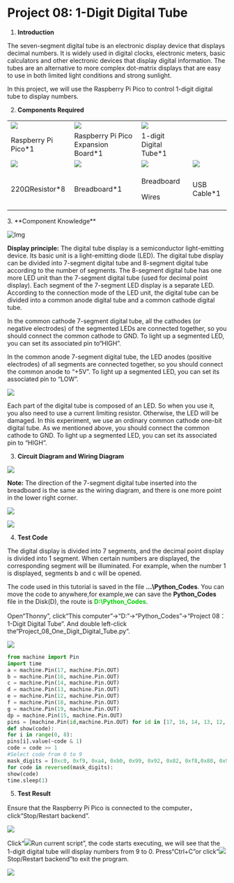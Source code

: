 # Project 08: 1-Digit Digital Tube

1.  **Introduction**

The seven-segment digital tube is an electronic display device that displays decimal numbers. It is widely used in digital clocks,
electronic meters, basic calculators and other electronic devices that display digital information. The tubes are an alternative to more complex dot-matrix displays that are easy to use in both limited light conditions and strong sunlight. 

In this project, we will use the Raspberry Pi Pico to control 1-digit digital tube to display numbers.

2.  **Components Required**

<table>
<tbody>
<tr class="odd">
<td><img src="https://raw.githubusercontent.com/keyestudio/KS3025-KS3025F-Keyestudio-Raspberry-Pi-Pico-Learning-Kit-Complete-Edition-Raspberry-Pi/master/media/b18fe281156b29c44796f72222718d58.jpeg" 2.37431in;height:0.94514in" /></td>
<td><img src="https://raw.githubusercontent.com/keyestudio/KS3025-KS3025F-Keyestudio-Raspberry-Pi-Pico-Learning-Kit-Complete-Edition-Raspberry-Pi/master/media/bbed91c0b45fcafc7e7163bfeabf68f9.png" 1.67014in;height:1.28472in" /></td>
<td><img src="https://raw.githubusercontent.com/keyestudio/KS3025-KS3025F-Keyestudio-Raspberry-Pi-Pico-Learning-Kit-Complete-Edition-Raspberry-Pi/master/media/75e38d601750a4707369bc73d8028063.png" 0.92361in;height:1.02986in" /></td>
<td></td>
</tr>
<tr class="even">
<td>Raspberry Pi Pico*1</td>
<td>Raspberry Pi Pico Expansion Board*1</td>
<td>1-digit Digital Tube*1</td>
<td></td>
</tr>
<tr class="odd">
<td><img src="https://raw.githubusercontent.com/keyestudio/KS3025-KS3025F-Keyestudio-Raspberry-Pi-Pico-Learning-Kit-Complete-Edition-Raspberry-Pi/master/media/098a2730d0b0a2a4b2079e0fc87fd38b.png" 1.22639in;height:0.49236in" /></td>
<td><img src="https://raw.githubusercontent.com/keyestudio/KS3025-KS3025F-Keyestudio-Raspberry-Pi-Pico-Learning-Kit-Complete-Edition-Raspberry-Pi/master/media/e380dd26e4825be9a768973802a55fe6.png" 0.50347in;height:1.23333in" /></td>
<td><img src="https://raw.githubusercontent.com/keyestudio/KS3025-KS3025F-Keyestudio-Raspberry-Pi-Pico-Learning-Kit-Complete-Edition-Raspberry-Pi/master/media/c801a7baee258ff7f5f28ac6e9a7097b.png" 0.58611in;height:0.56319in" /></td>
<td><img src="https://raw.githubusercontent.com/keyestudio/KS3025-KS3025F-Keyestudio-Raspberry-Pi-Pico-Learning-Kit-Complete-Edition-Raspberry-Pi/master/media/7dcbd02995be3c142b2f97df7f7c03ce.png" 1.05903in;height:0.56667in" /></td>
</tr>
<tr class="even">
<td>220ΩResistor*8</td>
<td>Breadboard*1</td>
<td><p>Breadboard</p>
<p>Wires</p></td>
<td>USB Cable*1</td>
</tr>
</tbody>
</table>
3. **Component Knowledge**

![Img](./media/img-20231025163733.png)

**Display principle:** The digital tube display is a semiconductor light-emitting device. Its basic unit is a light-emitting diode (LED).
The digital tube display can be divided into 7-segment digital tube and 8-segment digital tube according to the number of segments. The 8-segment digital tube has one more LED unit than the 7-segment digital tube (used for decimal point display). Each segment of the 7-segment LED display is a separate LED. According to the connection mode of the LED unit, the digital tube can be divided into a common anode digital tube and a common cathode digital tube.

In the common cathode 7-segment digital tube, all the cathodes (or negative electrodes) of the segmented LEDs are connected together, so you should connect the common cathode to GND. To light up a segmented LED, you can set its associated pin to“HIGH”.

In the common anode 7-segment digital tube, the LED anodes (positive electrodes) of all segments are connected together, so you should connect the common anode to “+5V”. To light up a segmented LED, you can set its associated pin to “LOW”.

![](../media/28fd057848fbe0e8c8e3362768e7aa44.png)

Each part of the digital tube is composed of an LED. So when you use it, you also need to use a current limiting resistor. Otherwise, the LED will be damaged. In this experiment, we use an ordinary common cathode one-bit digital tube. As we mentioned above, you should connect the common cathode to GND. To light up a segmented LED, you can set its associated pin to “HIGH”.

3.  **Circuit Diagram and Wiring Diagram**

![](../media/84e67e0ce2d7627a96b83156324d92d5.png)

**Note:** The direction of the 7-segment digital tube inserted into the breadboard is the same as the wiring diagram, and there is one more point in the lower right corner.

![](../media/66da2f88234019c4a712494174ea4426.png)

![](../media/d99daa4165cf32b2283aae82466981bd.png)

4.  **Test Code**
    

The digital display is divided into 7 segments, and the decimal point display is divided into 1 segment. When certain numbers are displayed, the corresponding segment will be illuminated. For example, when the number 1 is displayed, segments b and c will be opened.

The code used in this tutorial is saved in the file **...\\Python_Codes**. You can move the code to anywhere,for example,we can save the **Python_Codes** file in the Disk(D), the route is <span style="color: rgb(0, 209, 0);">**D:\\Python_Codes**</span>.

Open“Thonny”, click“This computer”→“D:”→“Python_Codes”→“Project 08：1-Digit Digital Tube”. And double left-click the“Project\_08\_One\_Digit\_Digital\_Tube.py”.

![](../media/c9b3cf2f06c5261b112afde681d7c3a2.png)

```python
from machine import Pin
import time
a = machine.Pin(17, machine.Pin.OUT)
b = machine.Pin(16, machine.Pin.OUT)
c = machine.Pin(14, machine.Pin.OUT)
d = machine.Pin(13, machine.Pin.OUT)
e = machine.Pin(12, machine.Pin.OUT)
f = machine.Pin(18, machine.Pin.OUT)
g = machine.Pin(19, machine.Pin.OUT)
dp = machine.Pin(15, machine.Pin.OUT)
pins = [machine.Pin(id,machine.Pin.OUT) for id in [17, 16, 14, 13, 12, 18, 19, 15]]
def show(code):
for i in range(0, 8):
pins[i].value(~code & 1)
code = code >> 1
#Select code from 0 to 9
mask_digits = [0xc0, 0xf9, 0xa4, 0xb0, 0x99, 0x92, 0x82, 0xf8,0x80, 0x90]
for code in reversed(mask_digits):
show(code)
time.sleep(1)
```


5.  **Test Result**
    
Ensure that the Raspberry Pi Pico is connected to the computer，click“Stop/Restart backend”.
    
![](../media/f6eed549d1acfd058333e95306edeb1d.png)

Click“![](../media/da852227207616ccd9aff28f19e02690.png)Run current script”, the code starts executing, we will see that the 1-digit digital tube will display numbers from 9 to 0. Press“Ctrl+C”or click“![](../media/27451c8a9c13e29d02bc0f5831cfaf1f.png)Stop/Restart backend”to exit the program.

![](../media/4d06038bf94823da20012d28475cc6b9.png)
